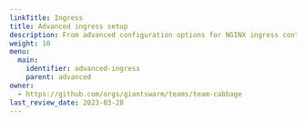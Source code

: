 ```yaml
---
linkTitle: Ingress
title: Advanced ingress setup
description: From advanced configuration options for NGINX ingress controller, to running multiple ingress controllers, this sections provides some great depth around ingress.
weight: 10
menu:
  main:
    identifier: advanced-ingress
    parent: advanced
owner:
  - https://github.com/orgs/giantswarm/teams/team-cabbage
last_review_date: 2023-03-28
---
```

